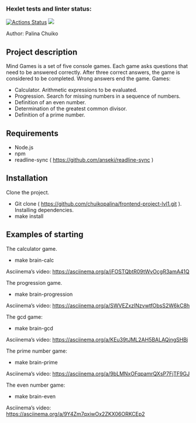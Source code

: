 ### Hexlet tests and linter status:
[![Actions Status](https://github.com/chuikopalina/frontend-project-lvl1/workflows/hexlet-check/badge.svg)](https://github.com/chuikopalina/frontend-project-lvl1/actions)
<a href="https://codeclimate.com/github/chuikopalina/frontend-project-lvl1/maintainability"><img src="https://api.codeclimate.com/v1/badges/67d0a5c2d4e9e755ce98/maintainability" /></a>

Author: Palina Chuiko

## Project description

Mind Games is a set of five console games. Each game asks questions that need to be answered correctly. After three correct answers, the game is considered to be completed. Wrong answers end the game. Games:
* Calculator. Arithmetic expressions to be evaluated.
* Progression. Search for missing numbers in a sequence of numbers.
* Definition of an even number.
* Determination of the greatest common divisor.
* Definition of a prime number.

## Requirements

- Node.js
- npm
- readline-sync ( https://github.com/anseki/readline-sync )

## Installation

Clone the project.
- Git clone ( https://github.com/chuikopalina/frontend-project-lvl1.git ).
Installing dependencies.
- make install

## Examples of starting

The calculator game. 

- make brain-calc 

Asciinema’s video: https://asciinema.org/a/jFOSTQbtR09tWvOcgR3amA41Q

The progression game. 

- make brain-progression

Asciinema’s video: https://asciinema.org/a/SWVEZxzINzvwtfObsS2W6kC8h


The gcd game:

- make brain-gcd

Asciinema’s video: https://asciinema.org/a/KEu39tJML2AH5BALAQjngSHBj

The prime number game: 

- make brain-prime

Asciinema’s video:  https://asciinema.org/a/9bLMNxOFqpamrQXsP7FjTF9GJ

The even number game:

- make brain-even

Asciinema’s video: https://asciinema.org/a/9Y4Zm7qxiwOx2ZKX06ORKCEp2

